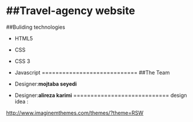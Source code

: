 ##Travel-agency website
============================

##Buliding technologies

* HTML5
* CSS
* CSS 3
* Javascript
============================
##The Team

* Designer:**mojtaba seyedi**

* Designer:**alireza karimi**
============================
design idea :

http://www.imaginemthemes.com/themes/?theme=RSW